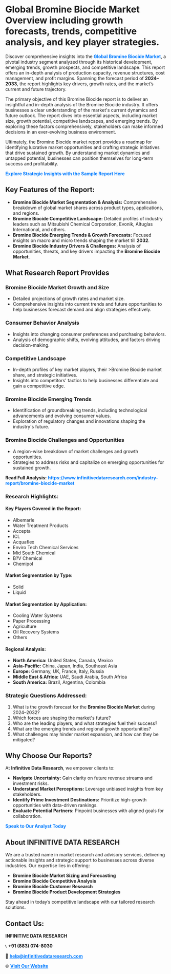 <h1>Global Bromine Biocide Market Overview including growth forecasts, trends, competitive analysis, and key player strategies.</h1>
<p>
Discover comprehensive insights into the 
<a href="https://www.infinitivedataresearch.com/industry-report/bromine-biocide-market" rel="dofollow" style="color: #007BFF; text-decoration: none;"><strong>Global Bromine Biocide Market</strong></a>, a pivotal industry segment analyzed through its historical development, emerging trends, growth prospects, and competitive landscape. This report offers an in-depth analysis of production capacity, revenue structures, cost management, and profit margins. Spanning the forecast period of <strong>2024–2033</strong>, the report highlights key drivers, growth rates, and the market’s current and future trajectory.
</p>
<p>
The primary objective of this Bromine Biocide report is to deliver an insightful and in-depth analysis of the Bromine Biocide industry. It offers businesses a clear understanding of the market's current dynamics and future outlook. The report dives into essential aspects, including market size, growth potential, competitive landscapes, and emerging trends. By exploring these factors comprehensively, stakeholders can make informed decisions in an ever-evolving business environment.
</p>
<p>
Ultimately, the Bromine Biocide market report provides a roadmap for identifying lucrative market opportunities and crafting strategic initiatives that drive sustained growth. By understanding market dynamics and untapped potential, businesses can position themselves for long-term success and profitability.
</p>
<p>
<a href="https://www.infinitivedataresearch.com/request-sample/reportId=105400" style="color: #007BFF; text-decoration: none;"><strong>Explore Strategic Insights with the Sample Report Here</strong></a>
</p>

<h2>Key Features of the Report:</h2>
<ul>
<li><strong>Bromine Biocide Market Segmentation & Analysis:</strong> Comprehensive breakdown of global market shares across product types, applications, and regions.</li>
<li><strong>Bromine Biocide Competitive Landscape:</strong> Detailed profiles of industry leaders such as Mitsubishi Chemical Corporation, Evonik, Altuglas International, and others.</li>
<li><strong>Bromine Biocide Emerging Trends & Growth Forecasts:</strong> Focused insights on macro and micro trends shaping the market till <strong>2032</strong>.</li>
<li><strong>Bromine Biocide Industry Drivers & Challenges:</strong> Analysis of opportunities, threats, and key drivers impacting the <strong>Bromine Biocide Market</strong>.</li>
</ul>

<h2>What Research Report Provides</h2>
<h3>Bromine Biocide Market Growth and Size</h3>
<ul>
<li>Detailed projections of growth rates and market size.</li>
<li>Comprehensive insights into current trends and future opportunities to help businesses forecast demand and align strategies effectively.</li>
</ul>

<h3>Consumer Behavior Analysis</h3>
<ul>
<li>Insights into changing consumer preferences and purchasing behaviors.</li>
<li>Analysis of demographic shifts, evolving attitudes, and factors driving decision-making.</li>
</ul>

<h3>Competitive Landscape</h3>
<ul>
<li>In-depth profiles of key market players, their >Bromine Biocide market share, and strategic initiatives.</li>
<li>Insights into competitors' tactics to help businesses differentiate and gain a competitive edge.</li>
</ul>

<h3>Bromine Biocide Emerging Trends</h3>
<ul>
<li>Identification of groundbreaking trends, including technological advancements and evolving consumer values.</li>
<li>Exploration of regulatory changes and innovations shaping the industry's future.</li>
</ul>

<h3>Bromine Biocide Challenges and Opportunities</h3>
<ul>
<li>A region-wise breakdown of market challenges and growth opportunities.</li>
<li>Strategies to address risks and capitalize on emerging opportunities for sustained growth.</li>
</ul>
<p><strong>Read Full Analysis:</strong> <a href="https://www.infinitivedataresearch.com/industry-report/bromine-biocide-market" rel="dofollow" style="color: #007BFF; text-decoration: none;"><strong>https://www.infinitivedataresearch.com/industry-report/bromine-biocide-market</strong></a></p>
<h3>Research Highlights:</h3>
<h4>Key Players Covered in the Report:</h4>
<ul><li>Albemarle</li><li>Water Treatment Products</li><li>Accepta</li><li>ICL</li><li>Acquaflex</li><li>Enviro Tech Chemical Services</li><li>Mid South Chemical</li><li>B?V Chemical</li><li>Chemipol</li></ul>
<h4>Market Segmentation by Type:</h4>
<ul><li>Solid</li><li>Liquid</li></ul>
<h4>Market Segmentation by Application:</h4>
<ul><li>Cooling Water Systems</li><li>Paper Processing</li><li>Agriculture</li><li>Oil Recovery Systems</li><li>Others</li></ul>

<h4>Regional Analysis:</h4>
<ul>
<li><strong>North America:</strong> United States, Canada, Mexico</li>
<li><strong>Asia-Pacific:</strong> China, Japan, India, Southeast Asia</li>
<li><strong>Europe:</strong> Germany, UK, France, Italy, Russia</li>
<li><strong>Middle East & Africa:</strong> UAE, Saudi Arabia, South Africa</li>
<li><strong>South America:</strong> Brazil, Argentina, Colombia</li>
</ul>

<h3>Strategic Questions Addressed:</h3>
<ol>
<li>What is the growth forecast for the <strong>Bromine Biocide Market</strong> during 2024–2032?</li>
<li>Which forces are shaping the market's future?</li>
<li>Who are the leading players, and what strategies fuel their success?</li>
<li>What are the emerging trends and regional growth opportunities?</li>
<li>What challenges may hinder market expansion, and how can they be mitigated?</li>
</ol>

<h2>Why Choose Our Reports?</h2>
<p>At <strong>Infinitive Data Research</strong>, we empower clients to:</p>
<ul>
<li><strong>Navigate Uncertainty:</strong> Gain clarity on future revenue streams and investment risks.</li>
<li><strong>Understand Market Perceptions:</strong> Leverage unbiased insights from key stakeholders.</li>
<li><strong>Identify Prime Investment Destinations:</strong> Prioritize high-growth opportunities with data-driven rankings.</li>
<li><strong>Evaluate Potential Partners:</strong> Pinpoint businesses with aligned goals for collaboration.</li>
</ul>
<p><a href="https://www.infinitivedataresearch.com/industry-report/bromine-biocide-market" rel="dofollow" style="color: #007BFF; text-decoration: none;"><strong>Speak to Our Analyst Today</strong></a></p>

<h2>About INFINITIVE DATA RESEARCH</h2>
<p>We are a trusted name in market research and advisory services, delivering actionable insights and strategic support to businesses across diverse industries. Our expertise lies in offering:</p>
<ul>
<li><strong>Bromine Biocide Market Sizing and Forecasting</strong></li>
<li><strong>Bromine Biocide Competitive Analysis</strong></li>
<li><strong>Bromine Biocide Customer Research</strong></li>
<li><strong>Bromine Biocide Product Development Strategies</strong></li>
</ul>
<p>Stay ahead in today’s competitive landscape with our tailored research solutions.</p>

<h2>Contact Us:</h2>
<p><strong>INFINITIVE DATA RESEARCH</strong></p>
<p>📞 <strong>+91 (883) 074-8030</strong></p>
<p>📧 <strong><a href="mailto:help@infinitivedataresearch.com" style="color: #007BFF;">help@infinitivedataresearch.com</a></strong></p>
<p>🌐 <strong><a href="https://www.infinitivedataresearch.com" rel="dofollow" style="color: #007BFF;">Visit Our Website</a></strong></p>